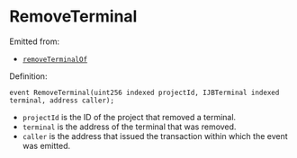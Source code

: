 # RemoveTerminal

Emitted from:

* [`removeTerminalOf`](../write/removeterminalof.md)

Definition:

```solidity
event RemoveTerminal(uint256 indexed projectId, IJBTerminal indexed terminal, address caller);
```

* `projectId` is the ID of the project that removed a terminal.
* `terminal` is the address of the terminal that was removed.
* `caller` is the address that issued the transaction within which the event was emitted.
